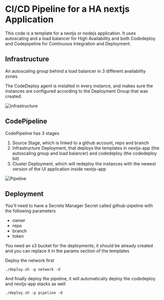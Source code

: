 # CI/CD Pipeline for a HA nextjs Application
This code is a template for a nextjs or nodejs application. It uses autoscaling and a load balancer for High Availability and both Codedeploy and Codepipeline for Continuous Integration and Deployment.

## Infrastructure

An autoscaling group behind a load balancer in 3 different availability zones.

The CodeDeploy agent is installed in every instance, and makes sure the instances are configured according to the Deployment Group that was created.

![infrastructure](https://user-images.githubusercontent.com/16513413/88126482-98adff80-cb9f-11ea-97a7-f2ae428690e3.jpeg)

## CodePipeline

CodePipeline has 3 stages
1. Source Stage, which is linked to a github account, repo and branch
2. Infrastructure Deployment, that deploys the templates in nextjs-app (the autoscaling group and load balancer) and codedeploy (the codedeploy bit)
3. Cluster Deployment, which will redeploy the instances with the newest version of the UI application inside nextjs-app

![Pipeline](https://user-images.githubusercontent.com/16513413/88241682-d6229380-cc58-11ea-95ab-0c6b9b8549cb.jpeg)

## Deployment
You'll need to have a Secrets Manager Secret called github-pipeline with the following parameters
- owner
- repo
- branch
- token

You need an s3 bucket for the deployments, it should be already created and you can replace it in the params section of the templates

Deploy the network first
```
./deploy.sh -p network -d
```
And finally deploy the pipeline, it will automatically deploy the codedeploy and nextjs-app stacks as well
```
./deploy.sh -p pipeline -d
```
